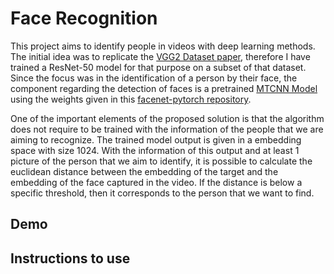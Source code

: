 # Face Recognition

This project aims to identify people in videos with deep learning methods. 
The initial idea was to replicate the [VGG2 Dataset paper](https://arxiv.org/abs/1710.08092), therefore I have trained a ResNet-50 model for that purpose on a subset of that dataset. 
Since the focus was in the identification of a person by their face, the component regarding the detection of faces is a pretrained [MTCNN Model](https://arxiv.org/abs/1604.02878) using the weights given in this [facenet-pytorch repository](https://github.com/timesler/facenet-pytorch).

One of the important elements of the proposed solution is that the algorithm does not require to be trained with the information of the people that we are aiming to recognize. The trained model output is given in a embedding space with size 1024. With the information of this output and at least 1 picture of the person that we aim to identify, it is possible to calculate the euclidean distance between the embedding of the target and the embedding of the face captured in the video. If the distance is below a specific threshold, then it corresponds to the person that we want to find. 

## Demo 

## Instructions to use
 




